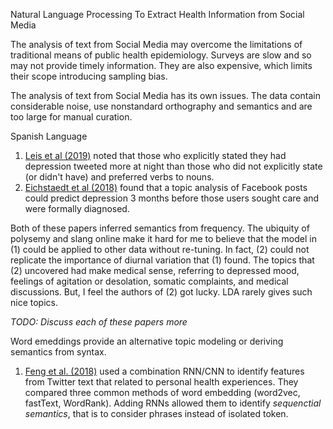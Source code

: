 Natural Language Processing To Extract Health Information from Social Media 





The analysis of text from Social Media may overcome the limitations of traditional means of public health epidemiology. Surveys are slow and so may not provide timely information. They are also expensive, which limits their scope introducing sampling bias. 

The analysis of text from Social Media has its own issues. The data contain considerable noise, use nonstandard orthography and semantics and are too large for manual curation.



Spanish Language 

1. [Leis et al (2019)](https://preprints.jmir.org/preprint/14199) noted that those who explicitly stated they had depression tweeted more at night than those who did not explicitly state (or didn't have) and preferred verbs to nouns. 
2. [Eichstaedt et al (2018)](https://www.pnas.org/content/115/44/11203.short) found that a topic analysis of Facebook posts could predict depression 3 months before those users sought care and were formally diagnosed. 

Both of these papers inferred semantics from frequency. The ubiquity of polysemy and slang online make it hard for me to believe that the model in (1) could be applied to other data without re-tuning. In fact, (2) could not replicate the importance of diurnal variation that (1) found. The topics that (2) uncovered had make medical sense, referring to depressed mood, feelings of agitation or desolation, somatic complaints, and medical discussions. But, I feel the authors of (2) got lucky. LDA rarely gives such nice topics. 

_TODO: Discuss each of these papers more_

Word emeddings provide an alternative topic modeling or deriving semantics from syntax. 

1. [Feng et al. (2018)](https://aaai.org/ocs/index.php/WS/AAAIW18/paper/viewPDFInterstitial/17178/15617) used a combination RNN/CNN to identify features from Twitter text that related to personal health experiences. They compared three common methods of word embedding (word2vec, fastText, WordRank). Adding RNNs allowed them to identify _sequenctial semantics_, that is to consider phrases instead of isolated token. 

 